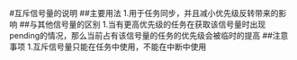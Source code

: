 
#互斥信号量的说明
##主要用法
1.用于任务同步，并且减小优先级反转带来的影响
##与其他信号量的区别
1.当有更高优先级的任务在获取该信号量时出现pending的情况，那么当前占有该信号量的任务的优先级会被临时的提高
##注意事项
1.互斥信号量只能在任务中使用，不能在中断中使用
